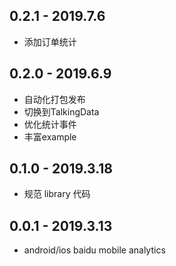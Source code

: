 ## 0.2.1 - 2019.7.6

* 添加订单统计

## 0.2.0 - 2019.6.9

* 自动化打包发布
* 切换到TalkingData
* 优化统计事件
* 丰富example

## 0.1.0 - 2019.3.18

* 规范 library 代码

## 0.0.1 - 2019.3.13

* android/ios baidu mobile analytics
